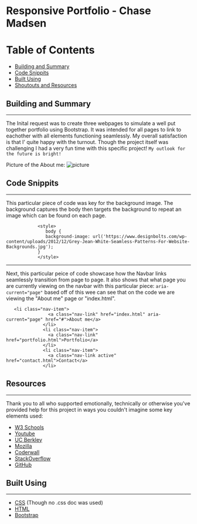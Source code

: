 # Responsive Portfolio - Chase Madsen
# Table of Contents

* [Building and Summary](#build)
* [Code Snippits](#code)
* [Built Using](#"builtw")
* [Shoutouts and Resources](#shout)

## <a name="build"></a> Building and Summary
---
The Inital request was to create three webpages to simulate a well put together portfolio using Bootstrap. It was intended for all pages to link to eachother with all elements functioning seamlessly. My overall satisfaction is that I' quite happy with the turnout. Though the project itself was challenging I had a very fun time with this specific project! `My outlook for the future is bright!`

Picture of the About me:
![picture](https://i.imgur.com/onXr5zK.png)




## <a name="code"></a>Code Snippits
---
This particular piece of code was key for the background image. The background captures the body then targets the background to repeat an image which can be found on each page.

```  
            <style>
               body {
               background-image: url('https://www.designbolts.com/wp-content/uploads/2012/12/Grey-Jean-White-Seamless-Patterns-For-Website-Backgrounds.jpg');
            }
            </style>
```
---
Next, this particular peice of code showcase how the Navbar links seamlessly transition from page to page. It also shows that what page you are currently viewing on the navbar with this particular piece: ```aria-current="page"```
based off of this wee can see that on the code we are viewing the "About me" page or "index.html".
```
   <li class="nav-item">
                <a class="nav-link" href="index.html" aria-current="page" href="#">About me</a>
              </li>
              <li class="nav-item">
                <a class="nav-link" href="portfolio.html">Portfolio</a>
              </li>
              <li class="nav-item">
                <a class="nav-link active" href="contact.html">Contact</a>
              </li>
```

## <a name="shout"></a> Resources
---
Thank you to all who supported emotionally, technically or otherwise you've provided help for this project in ways you couldn't imagine some key elements used:

* [W3 Schools](https://www.w3schools.com/)
* [Youtube](https://www.youtube.com/)
* [UC Berkley](https://www.berkeley.edu/)
* [Mozilla](https://developer.mozilla.org/)
* [Coderwall](https://coderwall.com/)
* [StackOverflow](https://stackoverflow.com/)
* [GitHub](https://github.com/)
## <a name="built w"></a>Built Using
---

* [CSS](https://developer.mozilla.org/en-US/docs/Web/CSS) (Though no .css doc was used)
* [HTML](https://developer.mozilla.org/en-US/docs/Web/HTML)
* [Bootstrap](https://getbootstrap.com/) 

